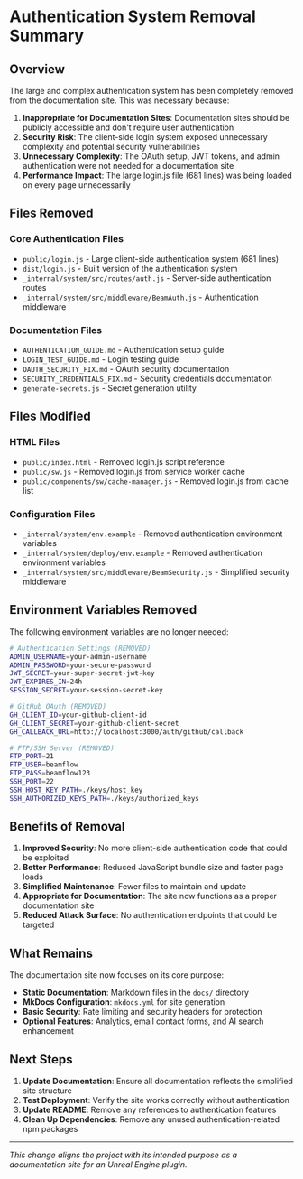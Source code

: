 # Authentication System Removal Summary

## Overview

The large and complex authentication system has been completely removed from the documentation site. This was necessary because:

1. **Inappropriate for Documentation Sites**: Documentation sites should be publicly accessible and don't require user authentication
2. **Security Risk**: The client-side login system exposed unnecessary complexity and potential security vulnerabilities
3. **Unnecessary Complexity**: The OAuth setup, JWT tokens, and admin authentication were not needed for a documentation site
4. **Performance Impact**: The large login.js file (681 lines) was being loaded on every page unnecessarily

## Files Removed

### Core Authentication Files
- `public/login.js` - Large client-side authentication system (681 lines)
- `dist/login.js` - Built version of the authentication system
- `_internal/system/src/routes/auth.js` - Server-side authentication routes
- `_internal/system/src/middleware/BeamAuth.js` - Authentication middleware

### Documentation Files
- `AUTHENTICATION_GUIDE.md` - Authentication setup guide
- `LOGIN_TEST_GUIDE.md` - Login testing guide
- `OAUTH_SECURITY_FIX.md` - OAuth security documentation
- `SECURITY_CREDENTIALS_FIX.md` - Security credentials documentation
- `generate-secrets.js` - Secret generation utility

## Files Modified

### HTML Files
- `public/index.html` - Removed login.js script reference
- `public/sw.js` - Removed login.js from service worker cache
- `public/components/sw/cache-manager.js` - Removed login.js from cache list

### Configuration Files
- `_internal/system/env.example` - Removed authentication environment variables
- `_internal/system/deploy/env.example` - Removed authentication environment variables
- `_internal/system/src/middleware/BeamSecurity.js` - Simplified security middleware

## Environment Variables Removed

The following environment variables are no longer needed:

```bash
# Authentication Settings (REMOVED)
ADMIN_USERNAME=your-admin-username
ADMIN_PASSWORD=your-secure-password
JWT_SECRET=your-super-secret-jwt-key
JWT_EXPIRES_IN=24h
SESSION_SECRET=your-session-secret-key

# GitHub OAuth (REMOVED)
GH_CLIENT_ID=your-github-client-id
GH_CLIENT_SECRET=your-github-client-secret
GH_CALLBACK_URL=http://localhost:3000/auth/github/callback

# FTP/SSH Server (REMOVED)
FTP_PORT=21
FTP_USER=beamflow
FTP_PASS=beamflow123
SSH_PORT=22
SSH_HOST_KEY_PATH=./keys/host_key
SSH_AUTHORIZED_KEYS_PATH=./keys/authorized_keys
```

## Benefits of Removal

1. **Improved Security**: No more client-side authentication code that could be exploited
2. **Better Performance**: Reduced JavaScript bundle size and faster page loads
3. **Simplified Maintenance**: Fewer files to maintain and update
4. **Appropriate for Documentation**: The site now functions as a proper documentation site
5. **Reduced Attack Surface**: No authentication endpoints that could be targeted

## What Remains

The documentation site now focuses on its core purpose:

- **Static Documentation**: Markdown files in the `docs/` directory
- **MkDocs Configuration**: `mkdocs.yml` for site generation
- **Basic Security**: Rate limiting and security headers for protection
- **Optional Features**: Analytics, email contact forms, and AI search enhancement

## Next Steps

1. **Update Documentation**: Ensure all documentation reflects the simplified site structure
2. **Test Deployment**: Verify the site works correctly without authentication
3. **Update README**: Remove any references to authentication features
4. **Clean Up Dependencies**: Remove any unused authentication-related npm packages

---

*This change aligns the project with its intended purpose as a documentation site for an Unreal Engine plugin.*

